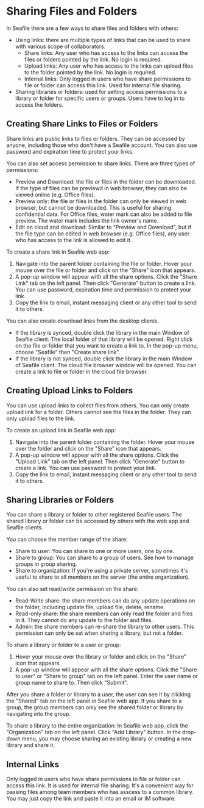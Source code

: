 # Sharing Files and Folders

In Seafile there are a few ways to share files and folders with others:

- Using links: there are multiple types of links that can be used to share with various scope of collaborators.
    - Share links: Any user who has access to the links can access the files or folders pointed by the link. No login is required.
    - Upload links: Any user who has access to the links can upload files to the folder pointed by the link. No login is required.
    - Internal links: Only logged in users who have share permissions to file or folder can access this link. Used for internal file sharing.
- Sharing libraries or folders: used for setting access permissions to a library or folder for specific users or groups. Users have to log in to access the folders.

## Creating Share Links to Files or Folders

Share links are public links to files or folders. They can be accessed by anyone, including those who don't have a Seafile account. You can also use password and expiration time to protect your links.

You can also set access permission to share links. There are three types of permissions:

* Preview and Download: the file or files in the folder can be downloaded. If the type of files can be previewd in web browser, they can also be viewed online (e.g. Office files).
* Preview only: the file or files in the folder can only be viewed in web browser, but cannot be downloaded. This is useful for sharing confidential data. For Office files, water mark can also be added to file preview. The water mark includes the link owner's name.
* Edit on cloud and download: Similar to "Preview and Download", but if the file type can be edited in web browser (e.g. Office files), any user who has access to the link is allowed to edit it.

To create a share link in Seafile web app:

1. Navigate into the parent folder containing the file or folder. Hover your mouse over the file or folder and click on the "Share" icon that appears.
1. A pop-up window will appear with all the share options. Click the "Share Link" tab on the left panel. Then click "Generate" button to create a link. You can use password, expiration time and permission to protect your link.
1. Copy the link to email, instant messaging client or any other tool to send it to others.

You can also create download links from the desktop clients.

* If the library is synced, double click the library in the main Window of Seafile client. The local folder of that library will be opened. Right click on the file or folder that you want to create a link to. In the pop-up menu, choose "Seafile" then "Create share link".
* If the library is not synced, double click the library in the main Window of Seafile client. The cloud file browser window will be opened. You can create a link to file or folder in the cloud file browser.

## Creating Upload Links to Folders

You can use upload links to collect files from others. You can only create upload link for a folder. Others cannot see the files in the folder. They can only upload files to the link.

To create an upload link in Seafile web app:

1. Navigate into the parent folder containing the folder. Hover your mouse over the folder and click on the "Share" icon that appears.
1. A pop-up window will appear with all the share options. Click the "Upload Link" tab on the left panel. Then click "Generate" button to create a link. You can use password to protect your link.
1. Copy the link to email, instant messaging client or any other tool to send it to others.

## Sharing Libraries or Folders

You can share a library or folder to other registered Seafile users. The shared library or folder can be accessed by others with the web app and Seafile clients.

You can choose the member range of the share:

* Share to user: You can share to one or more users, one by one.
* Share to group: You can share to a group of users. See how to manage groups in group sharing.
* Share to organization: If you're using a private server, sometimes it's useful to share to all members on the server (the entire organization).

You can also set read/write permission on the share:

* Read-Write share: the share members can do any update operations on the folder, including update file, upload file, delete, rename.
* Read-only share: the share members can only read the folder and files in it. They cannot do any update to the folder and files.
* Admin: the share members can re-share the library to other users. This permission can only be set when sharing a library, but not a folder.

To share a library or folder to a user or group:

1. Hover your mouse over the library or folder and click on the "Share" icon that appears.
1. A pop-up window will appear with all the share options. Click the "Share to user" or "Share to group" tab on the left panel. Enter the user name or group name to share to. Then click "Submit".

After you share a folder or library to a user, the user can see it by clicking the "Shared" tab on the left panel in Seafile web app. If you share to a group, the group members can only see the shared folder or library by navigating into the group.

To share a library to the entire organization: In Seafile web app, click the "Organization" tab on the left panel. Click "Add Library" button. In the drop-down menu, you may choose sharing an existing library or creating a new library and share it.

## Internal Links

Only logged in users who have share permissions to file or folder can access this link. It is used for internal file sharing. It's a convenient way for passing files among team members who has asscess to a common library. You may just copy the link and paste it into an email or IM software.
